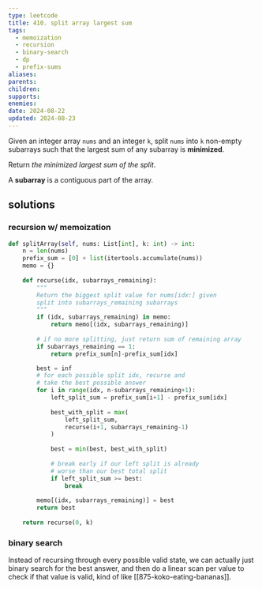 ```yaml
---
type: leetcode
title: 410. split array largest sum
tags:
  - memoization
  - recursion
  - binary-search
  - dp
  - prefix-sums
aliases: 
parents: 
children: 
supports: 
enemies: 
date: 2024-08-22
updated: 2024-08-23
---
```


Given an integer array `nums` and an integer `k`, split `nums` into `k` non-empty subarrays such that the largest sum of any subarray is **minimized**.

Return _the minimized largest sum of the split_.

A **subarray** is a contiguous part of the array.

## solutions

### recursion w/ memoization

```python
def splitArray(self, nums: List[int], k: int) -> int:
	n = len(nums)
	prefix_sum = [0] + list(itertools.accumulate(nums))
	memo = {}
	  
	def recurse(idx, subarrays_remaining):
		"""
		Return the biggest split value for nums[idx:] given
		split into subarrays_remaining subarrays
		"""
		if (idx, subarrays_remaining) in memo:
			return memo[(idx, subarrays_remaining)]
		  
		# if no more splitting, just return sum of remaining array
		if subarrays_remaining == 1:
			return prefix_sum[n]-prefix_sum[idx]

		best = inf
		# for each possible split idx, recurse and
		# take the best possible answer
		for i in range(idx, n-subarrays_remaining+1):
			left_split_sum = prefix_sum[i+1] - prefix_sum[idx]
		  
			best_with_split = max(
				left_split_sum,
				recurse(i+1, subarrays_remaining-1)
			)
		  
			best = min(best, best_with_split)
		  
			# break early if our left split is already
			# worse than our best total split
			if left_split_sum >= best:
				break
		  
		memo[(idx, subarrays_remaining)] = best
		return best
	  
	return recurse(0, k)
```

### binary search

Instead of recursing through every possible valid state, we can actually just binary search for the best answer, and then do a linear scan per value to check if that value is valid, kind of like [[875-koko-eating-bananas]].
